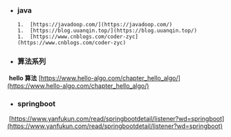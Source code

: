 - ### java

	  1.  [https://javadoop.com/](https://javadoop.com/)
	  1.  [https://blog.uuanqin.top/](https://blog.uuanqin.top/)
	  1.  [https://www.cnblogs.com/coder-zyc](https://www.cnblogs.com/coder-zyc)

- ### 算法系列

​	**hello 算法** [https://www.hello-algo.com/chapter_hello_algo/](https://www.hello-algo.com/chapter_hello_algo/)

- ### springboot 

​	[https://www.yanfukun.com/read/springbootdetail/listener?wd=springboot](https://www.yanfukun.com/read/springbootdetail/listener?wd=springboot)

